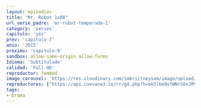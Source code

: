 ```yaml
---
layout: episodios
title: "Mr. Robot 1x08"
url_serie_padre: 'mr-robot-temporada-1'
category: 'series'
capitulo: 'yes'
prev: 'capitulo-7'
anio: '2015'
proximo: 'capitulo-9'
sandbox: allow-same-origin allow-forms
Idioma: 'Subtitulado'
calidad: 'Full HD'
reproductor: fembed
image_carousel: 'https://res.cloudinary.com/imbriitneysam/image/upload/v1546988731/robot1-poster-min.jpg'
reproductores: ["https://api.cuevana3.io/rr/gd.php?h=ek5lbm9xYWNrS0xJMVp5b21KREk0dFBLbjVkaHhkRGdrOG1jbnBpUnhhS1Zzb1o4ZGJ5aXQ5eXJvb2hzclpYY3Q1Q05qSnZRcE5UU2s1bW9aOU8xd3RxU3FadVkyUT09"]
tags:
- Drama
---
```











